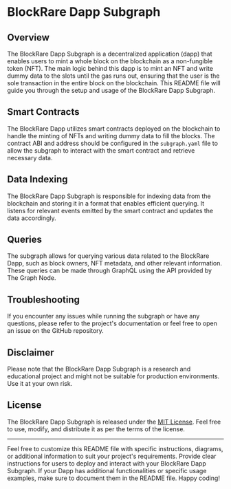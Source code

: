 # BlockRare Dapp Subgraph

## Overview

The BlockRare Dapp Subgraph is a decentralized application (dapp) that enables users to mint a whole block on the blockchain as a non-fungible token (NFT). The main logic behind this dapp is to mint an NFT and write dummy data to the slots until the gas runs out, ensuring that the user is the sole transaction in the entire block on the blockchain. This README file will guide you through the setup and usage of the BlockRare Dapp Subgraph.

## Smart Contracts

The BlockRare Dapp utilizes smart contracts deployed on the blockchain to handle the minting of NFTs and writing dummy data to fill the blocks. The contract ABI and address should be configured in the `subgraph.yaml` file to allow the subgraph to interact with the smart contract and retrieve necessary data.

## Data Indexing

The BlockRare Dapp Subgraph is responsible for indexing data from the blockchain and storing it in a format that enables efficient querying. It listens for relevant events emitted by the smart contract and updates the data accordingly.

## Queries

The subgraph allows for querying various data related to the BlockRare Dapp, such as block owners, NFT metadata, and other relevant information. These queries can be made through GraphQL using the API provided by The Graph Node.

## Troubleshooting

If you encounter any issues while running the subgraph or have any questions, please refer to the project's documentation or feel free to open an issue on the GitHub repository.

## Disclaimer

Please note that the BlockRare Dapp Subgraph is a research and educational project and might not be suitable for production environments. Use it at your own risk.

## License

The BlockRare Dapp Subgraph is released under the [MIT License](LICENSE). Feel free to use, modify, and distribute it as per the terms of the license.

---

Feel free to customize this README file with specific instructions, diagrams, or additional information to suit your project's requirements. Provide clear instructions for users to deploy and interact with your BlockRare Dapp Subgraph. If your Dapp has additional functionalities or specific usage examples, make sure to document them in the README file. Happy coding!
